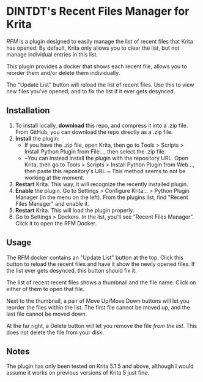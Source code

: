 # DINTDT's Recent Files Manager for Krita

*RFM* is a plugin designed to easily manage the list of recent
files that Krita has opened. By default, Krita only allows you to clear
the list, but not manage individual entries in this list.

This plugin provides a docker that shows each recent file, allows
you to reorder them and/or delete them individually.

The "Update List" button will reload the list of recent files. Use this to
view new files you've opened, and to fix the list if it ever gets
desynced.

## Installation

 1. To install locally, **download** this repo, and compress it into a .zip file.
 From GitHub, you can download the repo directly as a .zip file.
 2. **Install** the plugin:
    - If you have the .zip file, open Krita, then go to Tools > Scripts > Install
    Python Plugin from File..., then select the .zip file.
    - ~You can instead install the plugin with the repository URL. Open Krita, then
    go to Tools > Scripts > Install Python Plugin from Web..., then paste this
    repository's URL.~ This method seems to not be working at the moment.
 3. **Restart** Krita. This way, it will recognize the recently installed plugin.
 4. **Enable** the plugin. Go to Settings > Configure Krita... > Python Plugin
 Manager (in the menu on the left). From the plugins list, find "Recent Files
 Manager" and enable it.
 5. **Restart** Krita. This will load the plugin properly.
 6. Go to Settings > Dockers. In the list, you'll see "Recent Files Manager". Click
 it to open the RFM Docker.

## Usage

The RFM docker contains an "Update List" button at the top. Click this button to
reload the recent files and have it show the newly opened files. If the list ever
gets desynced, this button should fix it.

The list of recent recent files shows a thumbnail and the file name. Click on
either of them to open that file.

Next to the thumbnail, a pair of Move Up/Move Down buttons will let you reorder
the files within the list. The first file cannot be moved up, and the last file
cannot be moved down.

At the far right, a Delete button will let you remove the file *from the list*.
This does not delete the file from your disk.

## Notes

The plugin has only been tested on Krita 5.1.5 and above, although I would assume it works
on previous versions of Krita 5 just fine.
